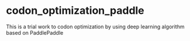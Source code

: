 # codon_optimization_paddle
This is a trial work to codon optimization by using deep learning algorithm based on PaddlePaddle
